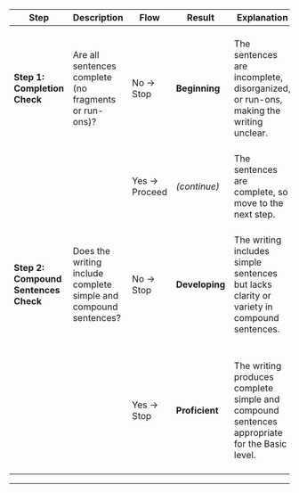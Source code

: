 | **Step**                       | **Description**                                                                | **Flow**       | **Result**      | **Explanation**                                                                                                     | **Examples**                                                      | **Justification**                                                                                                                                                         |
|--------------------------------|--------------------------------------------------------------------------------|---------------|-----------------|-----------------------------------------------------------------------------------------------------------------------------------|-------------------------------------------------------------------|---------------------------------------------------------------------------------------------------------------------------------------------------------------------------|
| **Step 1: Completion Check**   | Are all sentences complete (no fragments or run-ons)?                          | No → Stop      | **Beginning**   | The sentences are incomplete, disorganized, or run-ons, making the writing unclear.                                              | “The dog playing. The park fun.”                                  | The first is a fragment (“The dog playing”), and the second is incomplete (“The park fun”), preventing clarity and coherence.                                            |
|                                |                                                                                | Yes → Proceed  | *(continue)*    | The sentences are complete, so move to the next step.                                                                             | -                                                                 | -                                                                                                                                                                         |
| **Step 2: Compound Sentences Check** | Does the writing include complete simple and compound sentences?                  | No → Stop      | **Developing**  | The writing includes simple sentences but lacks clarity or variety in compound sentences.                                         | “The dog is playing. The cat is sleeping.”                        | Both statements are correct but disconnected simple sentences, reducing overall sentence complexity.                                                                     |
|                                |                                                                                | Yes → Stop     | **Proficient**  | The writing produces complete simple and compound sentences appropriate for the Basic level.                                       | “The dog is playing, and the cat is sleeping.”                     | Combines two ideas using “and,” demonstrating a basic but correct use of compound sentence structure at the G1-2 level.                                                   |

---
